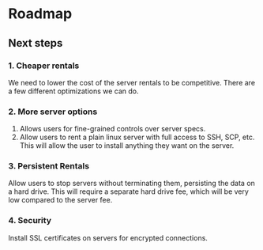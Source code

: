 # Roadmap

## Next steps

### 1. Cheaper rentals

We need to lower the cost of the server rentals to be competitive. There are a few different optimizations we can do.

### 2. More server options

1. Allows users for fine-grained controls over server specs.
2. Allow users to rent a plain linux server with full access to SSH, SCP, etc. This will allow the user to install anything they want on the server.

### 3. Persistent Rentals

Allow users to stop servers without terminating them, persisting the data on a hard drive. This will require a separate hard drive fee, which will be very low compared to the server fee.

### 4. Security

Install SSL certificates on servers for encrypted connections. 
